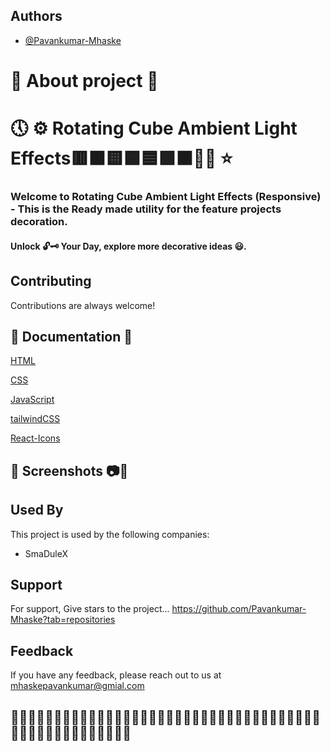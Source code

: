 ## Authors

- [@Pavankumar-Mhaske](https://github.com/Pavankumar-Mhaske)

# 🚀 About project 💖

# 🕔 ⚙ Rotating Cube Ambient Light Effects🟥🟧🟨🟩🟦🟪🟫✌🏻 ⭐

### Welcome to Rotating Cube Ambient Light Effects (Responsive) - This is the Ready made utility for the feature projects decoration.

#### Unlock 🔓🗝 Your Day, explore more decorative ideas 😃.

## Contributing

Contributions are always welcome!

## 📃 Documentation 📄

[HTML](https://developer.mozilla.org/en-US/docs/Web/HTML)

[CSS](https://developer.mozilla.org/en-US/docs/Web/CSS)

[JavaScript](https://developer.mozilla.org/en-US/docs/Web/JavaScript)

[tailwindCSS](https://tailwindcss.com/)

[React-Icons](https://react-icons.github.io/react-icons)

## 📸 Screenshots 📷🎥

## Used By

This project is used by the following companies:

- SmaDuleX

## Support

For support, Give stars to the project... https://github.com/Pavankumar-Mhaske?tab=repositories

## Feedback

If you have any feedback, please reach out to us at mhaskepavankumar@gmial.com

## 👋🏻✍🏻🤟🏻🙌🏻🙏🏻👏🏻🤟🏻🙌🏻👏🏻🤟🏻🙏🏻🙌🏻👏🏻🤟🏻🙌🏻🙏🏻🤟🏻👏🏻🙌🏻🙏🏻🤟🏻👏🏻🙌🏻🙏🏻🙏🏻
